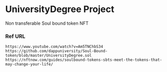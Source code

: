 # UniversityDegree Project
Non transferable Soul bound token NFT

### Ref URL
```shell
https://www.youtube.com/watch?v=Am5TNChbS34
https://github.com/dappuniversity/Soul-Bound-token/blob/master/UniversityDegree.sol
https://nftnow.com/guides/soulbound-tokens-sbts-meet-the-tokens-that-may-change-your-life/
```